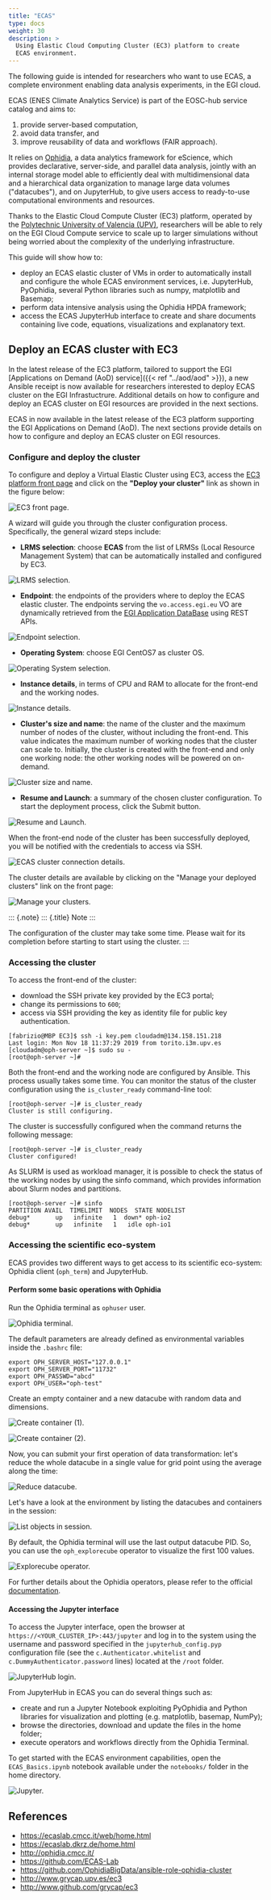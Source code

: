 ```yaml
---
title: "ECAS"
type: docs
weight: 30
description: >
  Using Elastic Cloud Computing Cluster (EC3) platform to create
  ECAS environment.
---
```


The following guide is intended for researchers who want to use ECAS, a
complete environment enabling data analysis experiments, in the EGI
cloud.

ECAS (ENES Climate Analytics Service) is part of the EOSC-hub service
catalog and aims to:

1.  provide server-based computation,
2.  avoid data transfer, and
3.  improve reusability of data and workflows (FAIR approach).

It relies on [Ophidia](http://ophidia.cmcc.it/), a data analytics
framework for eScience, which provides declarative, server-side, and
parallel data analysis, jointly with an internal storage model able to
efficiently deal with multidimensional data and a hierarchical data
organization to manage large data volumes ("datacubes"), and on
JupyterHub, to give users access to ready-to-use computational
environments and resources.

Thanks to the Elastic Cloud Compute Cluster (EC3) platform, operated by
the [Polytechnic University of Valencia
(UPV)](http://www.upv.es/index-en.html), researchers will be able to
rely on the EGI Cloud Compute service to scale up to larger simulations
without being worried about the complexity of the underlying
infrastructure.

This guide will show how to:

-   deploy an ECAS elastic cluster of VMs in order to automatically
    install and configure the whole ECAS environment services, i.e.
    JupyterHub, PyOphidia, several Python libraries such as numpy,
    matplotlib and Basemap;
-   perform data intensive analysis using the Ophidia HPDA framework;
-   access the ECAS JupyterHub interface to create and share documents
    containing live code, equations, visualizations and explanatory
    text.

## Deploy an ECAS cluster with EC3

In the latest release of the EC3 platform, tailored to support the EGI
[Applications on Demand (AoD) service]({{< ref "../aod/aod" >}}), a new
Ansible receipt is now available for researchers interested to deploy
ECAS cluster on the EGI Infrastuctrure. Additional details on how to
configure and deploy an ECAS cluster on EGI resources are provided in
the next sections.

ECAS in now available in the latest release of the EC3 platform
supporting the EGI Applications on Demand (AoD). The next sections
provide details on how to configure and deploy an ECAS cluster on EGI
resources.

### Configure and deploy the cluster

To configure and deploy a Virtual Elastic Cluster using EC3, access
the [EC3 platform front
page](https://servproject.i3m.upv.es/ec3-ltos/index.php) and click on
the **\"Deploy your cluster\"** link as shown in the figure below:

![EC3 front page.](../ecas-front.png)

A wizard will guide you through the cluster configuration process.
Specifically, the general wizard steps include:

-   **LRMS selection**: choose **ECAS** from the list of LRMSs (Local
    Resource Management System) that can be automatically installed and
    configured by EC3.

![LRMS selection.](../ecas-lrms.png)

-   **Endpoint**: the endpoints of the providers where to deploy the
    ECAS elastic cluster. The endpoints serving the `vo.access.egi.eu`
    VO are dynamically retrieved from the [EGI Application
    DataBase](https://appdb.egi.eu/) using REST APIs.

![Endpoint selection.](../ecas-endpoint.png)

-   **Operating System**: choose EGI CentOS7 as cluster OS.

![Operating System selection.](../ecas-os.png)

-   **Instance details**, in terms of CPU and RAM to allocate for the
    front-end and the working nodes.

![Instance details.](../ecas-instance.png)

-   **Cluster's size and name**: the name of the cluster and the maximum
    number of nodes of the cluster, without including the front-end.
    This value indicates the maximum number of working nodes that the
    cluster can scale to. Initially, the cluster is created with the
    front-end and only one working node: the other working nodes will be
    powered on on-demand.

![Cluster size and name.](../ecas-size.png)

-   **Resume and Launch**: a summary of the chosen cluster
    configuration. To start the deployment process, click the Submit
    button.

![Resume and Launch.](../ecas-summary.png)

When the front-end node of the cluster has been successfully deployed,
you will be notified with the credentials to access via SSH.

![ECAS cluster connection details.](../ecas-end.png)

The cluster details are available by clicking on the \"Manage your
deployed clusters\" link on the front page:

![Manage your clusters.](../ecas-manage.png)

::: {.note}
::: {.title}
Note
:::

The configuration of the cluster may take some time. Please wait for its
completion before starting to start using the cluster.
:::

### Accessing the cluster

To access the front-end of the cluster:

-   download the SSH private key provided by the EC3 portal;
-   change its permissions to `600`;
-   access via SSH providing the key as identity file for public key
    authentication.

``` {.console}
[fabrizio@MBP EC3]$ ssh -i key.pem cloudadm@134.158.151.218
Last login: Mon Nov 18 11:37:29 2019 from torito.i3m.upv.es
[cloudadm@oph-server ~]$ sudo su -
[root@oph-server ~]#
```

Both the front-end and the working node are configured by Ansible. This
process usually takes some time. You can monitor the status of the
cluster configuration using the `is_cluster_ready` command-line tool:

``` {.console}
[root@oph-server ~]# is_cluster_ready
Cluster is still configuring.
```

The cluster is successfully configured when the command returns the
following message:

``` {.console}
[root@oph-server ~]# is_cluster_ready
Cluster configured!
```

As SLURM is used as workload manager, it is possible to check the status
of the working nodes by using the sinfo command, which provides
information about Slurm nodes and partitions.

``` {.console}
[root@oph-server ~]# sinfo
PARTITION AVAIL  TIMELIMIT  NODES  STATE NODELIST
debug*       up   infinite   1  down* oph-io2
debug*       up   infinite   1   idle oph-io1
```

### Accessing the scientific eco-system

ECAS provides two different ways to get access to its scientific
eco-system: Ophidia client (`oph_term`) and JupyterHub.

#### Perform some basic operations with Ophidia

Run the Ophidia terminal as `ophuser` user.

![Ophidia terminal.](../ecas-oph_term.png)

The default parameters are already defined as environmental variables
inside the `.bashrc` file:

``` {.console}
export OPH_SERVER_HOST="127.0.0.1"
export OPH_SERVER_PORT="11732"
export OPH_PASSWD="abcd"
export OPH_USER="oph-test"
```

Create an empty container and a new datacube with random data and
dimensions.

![Create container (1).](../ecas-container-1.png)

![Create container (2).](../ecas-container-2.png)

Now, you can submit your first operation of data transformation: let's
reduce the whole datacube in a single value for grid point using the
average along the time:

![Reduce datacube.](../ecas-reduce.png)

Let's have a look at the environment by listing the datacubes and
containers in the session:

![List objects in session.](../ecas-list.png)

By default, the Ophidia terminal will use the last output datacube PID.
So, you can use the `oph_explorecube` operator to visualize the first
100 values.

![Explorecube operator.](../ecas-explore.png)

For further details about the Ophidia operators, please refer to the
official [documentation](http://ophidia.cmcc.it/).

#### Accessing the Jupyter interface

To access the Jupyter interface, open the browser at
`https://<YOUR_CLUSTER_IP>:443/jupyter` and log in to the system using
the username and password specified in the `jupyterhub_config.pyp`
configuration file (see the `c.Authenticator.whitelist` and
`c.DummyAuthenticator.password` lines) located at the `/root` folder.

![JupyterHub login.](../ecas-jupyterhub.png)

From JupyterHub in ECAS you can do several things such as:

-   create and run a Jupyter Notebook exploiting PyOphidia and Python
    libraries for visualization and plotting (e.g. matplotlib, basemap,
    NumPy);
-   browse the directories, download and update the files in the home
    folder;
-   execute operators and workflows directly from the Ophidia Terminal.

To get started with the ECAS environment capabilities, open the
`ECAS_Basics.ipynb` notebook available under the `notebooks/` folder in
the home directory.

![Jupyter.](../ecas-jupyter.png)

References
----------

-   <https://ecaslab.cmcc.it/web/home.html>
-   <https://ecaslab.dkrz.de/home.html>
-   <http://ophidia.cmcc.it/>
-   <https://github.com/ECAS-Lab>
-   <https://github.com/OphidiaBigData/ansible-role-ophidia-cluster>
-   <http://www.grycap.upv.es/ec3>
-   <http://www.github.com/grycap/ec3>
